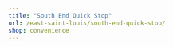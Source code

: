 ```yaml
---
title: "South End Quick Stop"
url: /east-saint-louis/south-end-quick-stop/
shop: convenience
---
```

